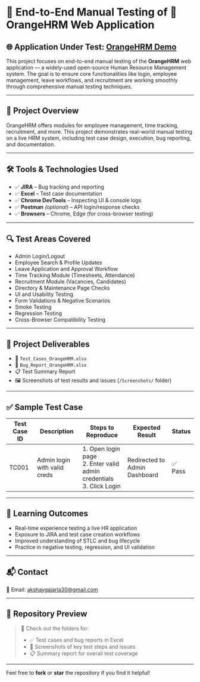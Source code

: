 # 🧪 End-to-End Manual Testing of 🍊OrangeHRM Web Application

## 🌐 Application Under Test: [OrangeHRM Demo](https://opensource-demo.orangehrmlive.com/web/index.php/auth/login)

This project focuses on end-to-end manual testing of the **OrangeHRM** web application — a widely-used open-source Human Resource Management system. The goal is to ensure core functionalities like login, employee management, leave workflows, and recruitment are working smoothly through comprehensive manual testing techniques.

---

## 📌 Project Overview

OrangeHRM offers modules for employee management, time tracking, recruitment, and more. This project demonstrates real-world manual testing on a live HRM system, including test case design, execution, bug reporting, and documentation.

---

## 🛠️ Tools & Technologies Used

- ✅ **JIRA** – Bug tracking and reporting  
- ✅ **Excel** – Test case documentation  
- ✅ **Chrome DevTools** – Inspecting UI & console logs  
- ✅ **Postman** *(optional)* – API login/response checks  
- ✅ **Browsers** – Chrome, Edge (for cross-browser testing)

---

## 🔍 Test Areas Covered

- Admin Login/Logout  
- Employee Search & Profile Updates  
- Leave Application and Approval Workflow  
- Time Tracking Module (Timesheets, Attendance)  
- Recruitment Module (Vacancies, Candidates)  
- Directory & Maintenance Page Checks  
- UI and Usability Testing  
- Form Validations & Negative Scenarios  
- Smoke Testing  
- Regression Testing  
- Cross-Browser Compatibility Testing  

---

## 📑 Project Deliverables

- 📄 `Test_Cases_OrangeHRM.xlsx`  
- 🐞 `Bug_Report_OrangeHRM.xlsx`  
- 📋 Test Summary Report  
- 🖼️ Screenshots of test results and issues (`/Screenshots/` folder)

---

## ✅ Sample Test Case

| Test Case ID | Description                  | Steps to Reproduce                                               | Expected Result                         | Status |
|--------------|------------------------------|------------------------------------------------------------------|------------------------------------------|--------|
| TC001        | Admin login with valid creds | 1. Open login page<br>2. Enter valid admin credentials<br>3. Click Login | Redirected to Admin Dashboard          | ✅ Pass |

---

## 🧠 Learning Outcomes

- Real-time experience testing a live HR application  
- Exposure to JIRA and test case creation workflows  
- Improved understanding of STLC and bug lifecycle  
- Practice in negative testing, regression, and UI validation

---

## 📬 Contact

📧 Email: [akshaygajarla30@gmail.com](mailto:akshaygajarla30@gmail.com)

---

## 📂 Repository Preview

> 🔎 Check out the folders for:
> - ✅ Test cases and bug reports in Excel  
> - 📸 Screenshots of key test steps and issues  
> - 📋 Summary report for overall test coverage

---

Feel free to **fork** or **star** the repository if you find it helpful!

